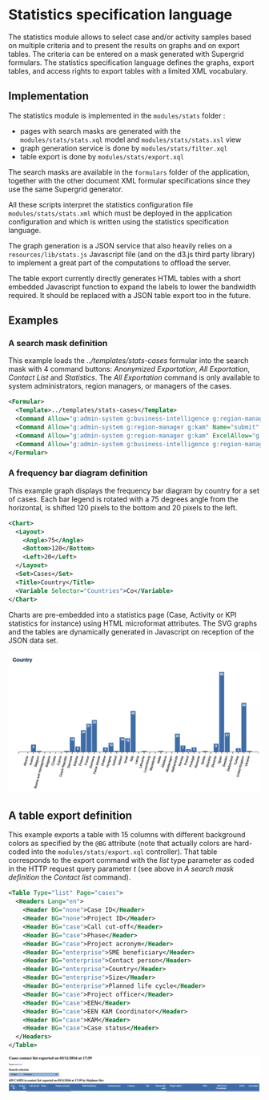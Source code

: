 # Statistics specification language

The statistics module allows to select case and/or activity samples based on multiple criteria and to present the results on graphs and on export tables. The criteria can be entered on a mask generated with Supergrid formulars. The statistics specification language defines the graphs, export tables, and access rights to export tables with a limited XML vocabulary.

## Implementation

The statistics module is implemented in the `modules/stats` folder :

* pages with search masks are generated with the `modules/stats/stats.xql` model and `modules/stats/stats.xsl` view
* graph generation service is done by `modules/stats/filter.xql`
* table export is done by `modules/stats/export.xql`

The search masks are available in the `formulars` folder of the application, together with the other document XML formular specifications since they use the same Supergrid generator.

All these scripts interpret the statistics configuration file `modules/stats/stats.xml` which must be deployed in the application configuration and which is written using the statistics specification language.

The graph generation is a JSON service that also heavily relies on a `resources/lib/stats.js` Javascript file (and on the d3.js third party library) to implement a great part of the computations to offload the server. 

The table export currently directly generates HTML tables with a short embedded Javascript function to expand the labels to lower the bandwidth required. It should be replaced with a JSON table export too in the future.

## Examples

### A search mask definition

This example loads the *../templates/stats-cases* formular into the search mask with 4 command buttons: *Anonymized Exportation*, *All Exportation*, *Contact List* and *Statistics*. The *All Exportation* command is only available to system administrators, region managers, or managers of the cases.

```xml
<Formular>
  <Template>../templates/stats-cases</Template>
  <Command Allow="g:admin-system g:business-intelligence g:region-manager g:kam" Name="submit" Action="export?t=anonymized" Form="e1" W="3" Offset="1">Anonymized Exportation</Command>
  <Command Allow="g:admin-system g:region-manager g:kam" Name="submit" Action="export?t=all" Form="e2" W="2">All Exportation</Command>
  <Command Allow="g:admin-system g:region-manager g:kam" ExcelAllow="g:admin-system" Name="submit" Action="export?t=list" Form="e3" W="2">Contact List</Command>
  <Command Allow="g:admin-system g:business-intelligence g:region-manager g:kam" Name="stats" Action="filter" W="2">Statistics</Command>
</Formular>
```

### A frequency bar diagram definition

This example graph displays the frequency bar diagram by country for a set of cases. Each bar legend is rotated with a 75 degrees angle from the horizontal, is shifted 120 pixels to the bottom and 20 pixels to the left.

```xml
<Chart>
  <Layout>
    <Angle>75</Angle>
    <Bottom>120</Bottom>
    <Left>20</Left>
  </Layout>
  <Set>Cases</Set>
  <Title>Country</Title>
  <Variable Selector="Countries">Co</Variable>
</Chart>
```

Charts are pre-embedded into a statistics page (Case, Activity or KPI statistics for instance) using HTML microformat attributes. The SVG graphs and the tables are dynamically generated in Javascript on reception of the JSON data set.

![Country bar diagram sample](../images/statistics/country.png "Country bar diagram sample")

## A table export definition

This example exports a table with 15 columns with different background colors as specified by the `@BG` attribute (note that actually colors are hard-coded into the `modules/stats/export.xql` controller). That table corresponds to the export command with the *list* type parameter as coded in the HTTP request query parameter *t* (see above in *A search mask definition* the *Contact list* command).

```xml
<Table Type="list" Page="cases">
  <Headers Lang="en">
    <Header BG="none">Case ID</Header>
    <Header BG="none">Project ID</Header>
    <Header BG="case">Call cut-off</Header>
    <Header BG="case">Phase</Header>
    <Header BG="case">Project acronym</Header>
    <Header BG="enterprise">SME beneficiary</Header>
    <Header BG="enterprise">Contact person</Header>
    <Header BG="enterprise">Country</Header>
    <Header BG="enterprise">Size</Header>
    <Header BG="enterprise">Planned life cycle</Header>
    <Header BG="case">Project officer</Header>
    <Header BG="case">EEN</Header>
    <Header BG="case">EEN KAM Coordinator</Header>
    <Header BG="case">KAM</Header>
    <Header BG="case">Case status</Header>
  </Headers>
</Table>
```

![Table export sample](../images/statistics/export.png "Table export sample")